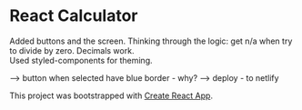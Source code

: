 # React Calculator 
Added buttons and the screen.  Thinking through the logic: get n/a when try to divide by zero. 
Decimals work.  
Used styled-components for theming.  

--> button when selected have blue border - why?
--> deploy - to netlify  

This project was bootstrapped with [Create React App](https://github.com/facebook/create-react-app).
